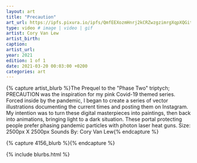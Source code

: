 ```yaml
---
layout: art
title: "Precaution"
art_url: https://ipfs.pixura.io/ipfs/QmfEEXozmHnrj2kCRZwzgzimrgXqpXQGitBsDgLNBSTk3b/NFT-PRECAUTION.mp4
type: video # image | video | gif
artist: Cory Van Lew
artist_birth: 
caption: 
artist_url: 
year: 2021
edition: 1 of 1
date: 2021-03-20 00:03:00 +0200
categories: art
---
```



{% capture artist_blurb %}The Prequel to the "Phase Two" triptych; PRECAUTION was the inspiration for my pink Covid-19 themed series. Forced inside by the pandemic, I began to create a series of vector illustrations documenting the current times and posting them on Instagram. My intention was to turn these digital masterpieces into paintings, then back into animations, bringing light to a dark situation. These portal protecting people prefer phasing pandemic particles with photon laser heat guns. Size: 2500px X 2500px Sounds By: Cory Van Lew{% endcapture %}

{% capture 4156_blurb %}{% endcapture %}


{% include blurbs.html %}
		